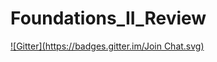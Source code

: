 # Foundations_II_Review
[![Gitter](https://badges.gitter.im/Join Chat.svg)](https://gitter.im/jwinskill/Foundations_II_Review?utm_source=badge&utm_medium=badge&utm_campaign=pr-badge&utm_content=badge)